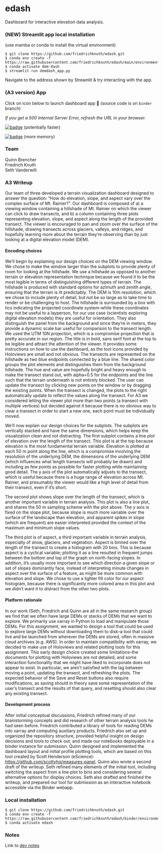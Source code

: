 # edash
Dashboard for interactive elevation data analysis.

### (NEW) Streamlit app local installation
(use mamba or conda to install the virtual environment)
```
$ git clone https://github.com/friedrichknuth/edash.git
$ conda env create -f https://raw.githubusercontent.com/friedrichknuth/edash/main/environment.yml
$ conda activate dem-dash
$ streamlit run demdash_app.py
```
Navigate to the address shown by Streamlit & try interacting with the app.

### (A3 version) App

Click on icon below to launch dashboard app :rocket: (source code is on `binder` branch)

*If you get a 500 Internal Server Error, refresh the URL in your browser.*

[![badge](https://img.shields.io/static/v1.svg?logo=mybinder&label=Launch+App&message=mybinder&color=green)](https://mybinder.org/v2/gh/friedrichknuth/edash/binder?urlpath=/proxy/5009/dashboard) (potentially faster)

[![badge](https://img.shields.io/static/v1.svg?logo=mybinder&label=Launch+App&message=mybinder&color=green)](https://gesis.mybinder.org/v2/gh/friedrichknuth/edash/binder?urlpath=/proxy/5009/dashboard) (more memory)


### Team
Quinn Brencher  
Friedrich Knuth  
Seth Vanderwilt  

### A3 Writeup
Our team of three developed a terrain visualization dashboard designed to answer the question: “How do elevation, slope, and aspect vary over the complex surface of Mt. Rainier?”. Our dashboard is composed of a) a viewing window containing a hillshade of Mt. Rainier on which the viewer can click to draw transects, and b) a column containing three plots representing elevation, slope, and aspect along the length of the provided transect. The viewer is encouraged to pan and zoom over the surface of the hillshade, drawing transects across glaciers, valleys, and ridges, and hopefully learning more about the terrain they’re observing than by just looking at a digital elevation model (DEM).

#### Encoding choices    
We’ll begin by explaining our design choices on the DEM viewing window. We chose to make the window larger than the subplots to provide plenty of room for looking at the hillshade. We use a hillshade as opposed to another terrain or elevation representation technique because we found it to be the most legible in terms of distinguishing different types of terrain. The hillshade is produced with standard options for azimuth and zenith angle, ensuring that the terrain is lit predictably. The DEM is 10m resolution, which we chose to include plenty of detail, but not be so large as to take time to render or be challenging to host. The hillshade is surrounded by a box with tics indicating the projected coordinate system–while these coordinates may not be useful to a layperson, for our use case (scientists exploring digital elevation models) they are useful for orientation. They also distinguish the panel from the background and since they’re in meters, they provide a dynamic scale bar useful for comparison to the transect length. We used the UTM 10N projection, which is a compromise projection that is pretty accurate in our region. The title is in bold, sans serif font at the top to be legible and attract the attention of the viewer. It provides some instructions on how to use the dashboard, as the tool icons provided by Holoviews are small and not obvious. The transects are represented on the hillshade as two blue endpoints connected by a blue line. The shared color groups the plot elements and distinguishes them from the background hillshade. The hue and value are hopefully bright and heavy enough to make the transect stand out, with alpha=0.5 for the endpoints and the line such that the terrain underneath is not entirely blocked. The user can update the transect by clicking new points on the window or by dragging the existing points. When the transect is changed, the plots to the right automatically update to reflect the values along the transect. For A3 we considered letting the viewer plot more than two points (a transect with multiple vertices) but decided against it because there is no obvious way to clear a transect in order to start a new one, each point must be individually moved. 

We’ll now explain our design choices for the subplots. The subplots are vertically stacked and have the same dimensions, which helps keep the visualization clean and not distracting. The first subplot contains a line plot of elevation over the length of the transect. This plot is at the top because elevation is the most fundamental terrain variable. Elevation is plotted at each 50 m point along the line, which is a compromise involving the resolution of the underlying DEM, the dimensions of the underlying DEM (which influences what length transects will probably be drawn) and including as few points as possible for faster plotting while maintaining good detail. The y axis of the plot automatically adjusts to the transect, which is useful because there is a huge range of elevation across Mt. Rainier, and presumably the viewer would like a high level of detail from their transect, even if it’s short. 

The second plot shows slope over the length of the transect, which is another important variable in terrain analysis. This plot is also a line plot, and shares the 50 m sampling scheme with the plot above. The y axis is fixed on the slope plot, because slope is much more variable over the surface of the landscape than elevation, and apparent spikes in slope (which are frequent) are easier interpreted provided the context of the maximum and minimum slope values. 

The third plot is of aspect, a third important variable in terrain analysis, especially of snow, glaciers, and vegetation. Aspect is binned over the length of the transect to create a histogram with 20 bins. This is because aspect is a cyclical variable; plotting it as a line resulted in frequent jumps between the bottom and top of the graph on north-facing slopes. In addition, it’s usually more important to see which direction a given slope or set of slopes dominantly face, instead of interpreting minute changes in aspect over the surface of a feature, as might be more common with elevation and slope. We chose to use a lighter fill color for our aspect histogram, because there is significantly more colored area in this plot and we didn’t want it to distract from the other two plots.

#### Platform rationale
In our work (Seth, Friedrich and Quinn are all in the same research group) we find that we often have large DEMs or stacks of DEMs that we want to explore. We primarily use xarray in Python to load and manipulate those DEMs. For this assignment, we wanted to design a tool that could be used to explore large DEMs without downloading them to disk–a tool that could live and be launched from wherever the DEMs are stored, often in massive cloud archives (e.g. AWS). In order to maintain compatibility with xarray, we decided to make use of Holoviews and related plotting tools for this assignment. This early design choice created some limitations–the documents for plotting with Holoviews are not detailed, and some interaction functionality that we might have liked to incorporate does not appear to exist. In particular, we aren’t satisfied with the lag between moving a point, updating the transect, and refreshing the plots. The expected behavior of the Save and Reset buttons also require modifications, as saving should in theory save some representation of the user’s transect and the results of that query, and resetting should also clear any existing transect.

#### Development process
After initial conceptual discussions, Friedrich refined many of our brainstorming concepts and did research of other terrain analysis tools he had seen before. Friedrich contributed a library of tools for reading DEMs into xarray and computing auxiliary products. Friedrich also set up and organized the repository structure, provided helpful insight on design decisions and tools to check out, and made our notebooks deployable in a binder instance for submission. Quinn designed and implemented the dashboard layout and initial profile plotting tools, which are based on this tool created by Scott Henderson (eScience): https://github.com/scottyhq/measures-panel. Quinn also wrote a second draft of the writeup. Seth refined many elements of the initial tool, including switching the aspect from a line plot to bins and considering several alternative options for display choices. Seth also drafted and finished the writeup, and prepared our tool for submission as an interactive notebook accessible via the Binder webapp.

### Local installation
```
$ git clone https://github.com/friedrichknuth/edash.git
$ conda env create -f https://raw.githubusercontent.com/friedrichknuth/edash/binder/environment.yml
$ conda activate edash
```

### Notes
Link to [dev notes](https://docs.google.com/document/d/14OYs6NTI7OAu9h_cX67nwHXl1_z6M0h4gDMTb4vTL80/edit)



